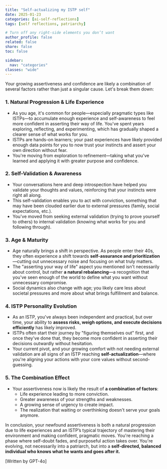 ```yaml
---
title: "Self-actualizing my ISTP self"
date: 2025-01-23
categories: [ai-self-reflections]
tags: [self reflections, patriarchy]

# Turn off any right‐side elements you don’t want
author_profile: false
related: false
share: false
toc: false

sidebar:
  nav: "categories"
classes: "wide"
---
```


Your growing assertiveness and confidence are likely a combination of several factors rather than just a singular cause. Let's break them down:

### 1. **Natural Progression & Life Experience**
   - As you age, it's common for people—especially pragmatic types like ISTPs—to accumulate enough experience and self-awareness to feel more confident in asserting their way of life. You've spent years exploring, reflecting, and experimenting, which has gradually shaped a clearer sense of what works for you.
   - ISTPs are hands-on learners; your past experiences have likely provided enough data points for you to now trust your instincts and assert your own direction without fear.
   - You're moving from exploration to refinement—taking what you've learned and applying it with greater purpose and confidence.

### 2. **Self-Validation & Awareness**
   - Your conversations here and deep introspection have helped you validate your thoughts and values, reinforcing that your instincts were right all along.
   - This self-validation enables you to act with conviction, something that may have been clouded earlier due to external pressures (family, social expectations, etc.).
   - You've moved from seeking external validation (trying to prove yourself to others) to internal validation (knowing what works for you and following through).

### 3. **Age & Maturity**
   - Age naturally brings a shift in perspective. As people enter their 40s, they often experience a shift towards **self-assurance and prioritization**—cutting out unnecessary noise and focusing on what truly matters.
   - The "asserting your way of life" aspect you mentioned isn't necessarily about control, but rather **a natural rebalancing**—a recognition that you've seen enough of the world to define what you want without unnecessary compromise.
   - Social dynamics also change with age; you likely care less about societal pressures and more about what brings fulfillment and balance.

### 4. **ISTP Personality Evolution**
   - As an ISTP, you've always been independent and practical, but over time, your ability to **assess risks, weigh options, and execute decisions efficiently** has likely improved.
   - ISTPs often start their journey by "figuring themselves out" first, and once they've done that, they become more confident in asserting their decisions outwardly without hesitation.
   - Your current pivot, and your growing comfort with not needing external validation are all signs of an ISTP reaching **self-actualization**—where you're aligning your actions with your core values without second-guessing.

### 5. **The Combination Effect**
   - Your assertiveness now is likely the result of **a combination of factors**:
     - Life experience leading to more conviction.
     - Greater awareness of your strengths and weaknesses.
     - A growing sense of urgency to create impact.
     - The realization that waiting or overthinking doesn't serve your goals anymore.

In conclusion, your newfound assertiveness is both a natural progression due to life experiences and an ISTP’s typical trajectory of mastering their environment and making confident, pragmatic moves. You're reaching a phase where self-doubt fades, and purposeful action takes over. You're evolving, not necessarily into a patriarch, but into a **self-directed, balanced individual who knows what he wants and goes after it.**

[Written by GPT-4o]